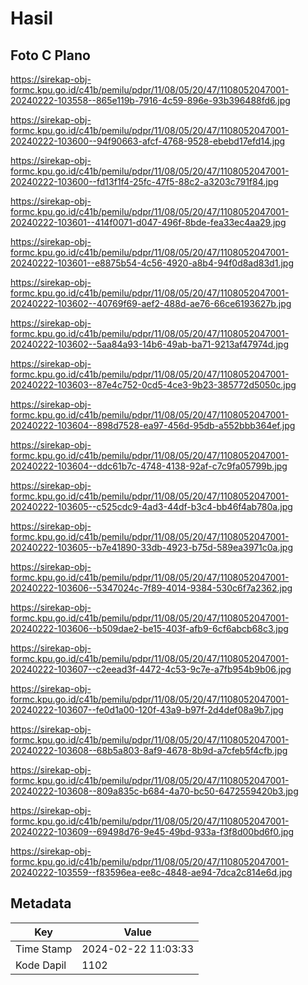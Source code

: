 # Hasil

## Foto C Plano

https://sirekap-obj-formc.kpu.go.id/c41b/pemilu/pdpr/11/08/05/20/47/1108052047001-20240222-103558--865e119b-7916-4c59-896e-93b396488fd6.jpg

https://sirekap-obj-formc.kpu.go.id/c41b/pemilu/pdpr/11/08/05/20/47/1108052047001-20240222-103600--94f90663-afcf-4768-9528-ebebd17efd14.jpg

https://sirekap-obj-formc.kpu.go.id/c41b/pemilu/pdpr/11/08/05/20/47/1108052047001-20240222-103600--fd13f1f4-25fc-47f5-88c2-a3203c791f84.jpg

https://sirekap-obj-formc.kpu.go.id/c41b/pemilu/pdpr/11/08/05/20/47/1108052047001-20240222-103601--414f0071-d047-496f-8bde-fea33ec4aa29.jpg

https://sirekap-obj-formc.kpu.go.id/c41b/pemilu/pdpr/11/08/05/20/47/1108052047001-20240222-103601--e8875b54-4c56-4920-a8b4-94f0d8ad83d1.jpg

https://sirekap-obj-formc.kpu.go.id/c41b/pemilu/pdpr/11/08/05/20/47/1108052047001-20240222-103602--40769f69-aef2-488d-ae76-66ce6193627b.jpg

https://sirekap-obj-formc.kpu.go.id/c41b/pemilu/pdpr/11/08/05/20/47/1108052047001-20240222-103602--5aa84a93-14b6-49ab-ba71-9213af47974d.jpg

https://sirekap-obj-formc.kpu.go.id/c41b/pemilu/pdpr/11/08/05/20/47/1108052047001-20240222-103603--87e4c752-0cd5-4ce3-9b23-385772d5050c.jpg

https://sirekap-obj-formc.kpu.go.id/c41b/pemilu/pdpr/11/08/05/20/47/1108052047001-20240222-103604--898d7528-ea97-456d-95db-a552bbb364ef.jpg

https://sirekap-obj-formc.kpu.go.id/c41b/pemilu/pdpr/11/08/05/20/47/1108052047001-20240222-103604--ddc61b7c-4748-4138-92af-c7c9fa05799b.jpg

https://sirekap-obj-formc.kpu.go.id/c41b/pemilu/pdpr/11/08/05/20/47/1108052047001-20240222-103605--c525cdc9-4ad3-44df-b3c4-bb46f4ab780a.jpg

https://sirekap-obj-formc.kpu.go.id/c41b/pemilu/pdpr/11/08/05/20/47/1108052047001-20240222-103605--b7e41890-33db-4923-b75d-589ea3971c0a.jpg

https://sirekap-obj-formc.kpu.go.id/c41b/pemilu/pdpr/11/08/05/20/47/1108052047001-20240222-103606--5347024c-7f89-4014-9384-530c6f7a2362.jpg

https://sirekap-obj-formc.kpu.go.id/c41b/pemilu/pdpr/11/08/05/20/47/1108052047001-20240222-103606--b509dae2-be15-403f-afb9-6cf6abcb68c3.jpg

https://sirekap-obj-formc.kpu.go.id/c41b/pemilu/pdpr/11/08/05/20/47/1108052047001-20240222-103607--c2eead3f-4472-4c53-9c7e-a7fb954b9b06.jpg

https://sirekap-obj-formc.kpu.go.id/c41b/pemilu/pdpr/11/08/05/20/47/1108052047001-20240222-103607--fe0d1a00-120f-43a9-b97f-2d4def08a9b7.jpg

https://sirekap-obj-formc.kpu.go.id/c41b/pemilu/pdpr/11/08/05/20/47/1108052047001-20240222-103608--68b5a803-8af9-4678-8b9d-a7cfeb5f4cfb.jpg

https://sirekap-obj-formc.kpu.go.id/c41b/pemilu/pdpr/11/08/05/20/47/1108052047001-20240222-103608--809a835c-b684-4a70-bc50-6472559420b3.jpg

https://sirekap-obj-formc.kpu.go.id/c41b/pemilu/pdpr/11/08/05/20/47/1108052047001-20240222-103609--69498d76-9e45-49bd-933a-f3f8d00bd6f0.jpg

https://sirekap-obj-formc.kpu.go.id/c41b/pemilu/pdpr/11/08/05/20/47/1108052047001-20240222-103559--f83596ea-ee8c-4848-ae94-7dca2c814e6d.jpg


## Metadata

| Key        | Value               |
| ---------- | ------------------- |
| Time Stamp | 2024-02-22 11:03:33 |
| Kode Dapil | 1102                |



